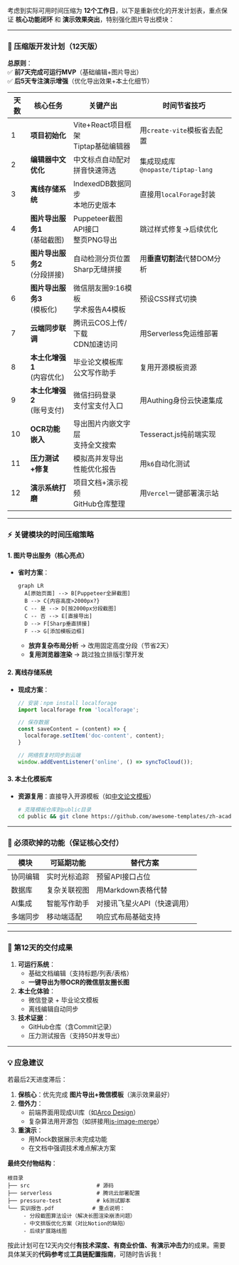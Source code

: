考虑到实际可用时间压缩为 **12个工作日**，以下是重新优化的开发计划表，重点保证 **核心功能闭环** 和 **演示效果突出**，特别强化图片导出模块：

---

### 📅 压缩版开发计划（12天版）
**总原则**：  
✅ **前7天完成可运行MVP**（基础编辑+图片导出）  
✅ **后5天专注演示增强**（优化导出效果+本土化细节）  

| 天数 | 核心任务                          | 关键产出                              | 时间节省技巧                     |
|------|-----------------------------------|---------------------------------------|----------------------------------|
| 1    | **项目初始化**                    | Vite+React项目框架<br>Tiptap基础编辑器 | 用`create-vite`模板省去配置      |
| 2    | **编辑器中文优化**                | 中文标点自动配对<br>拼音快速筛选       | 集成现成库`@nopaste/tiptap-lang` |
| 3    | **离线存储系统**                  | IndexedDB数据同步<br>本地历史版本      | 直接用`localForage`封装          |
| 4    | **图片导出服务1**<br>(基础截图)   | Puppeteer截图API接口<br>整页PNG导出   | 跳过样式修复→后续优化            |
| 5    | **图片导出服务2**<br>(分段拼接)   | 自动检测分页位置<br>Sharp无缝拼接      | 用**垂直切割法**代替DOM分析      |
| 6    | **图片导出服务3**<br>(模板化)     | 微信朋友圈9:16模板<br>学术报告A4模板   | 预设CSS样式切换                 |
| 7    | **云端同步联调**                  | 腾讯云COS上传/下载<br>CDN加速访问      | 用Serverless免运维部署           |
| 8    | **本土化增强1**<br>(内容优化)     | 毕业论文模板库<br>公文写作助手        | 复用开源模板资源                 |
| 9    | **本土化增强2**<br>(账号支付)     | 微信扫码登录<br>支付宝支付入口         | 用Authing身份云快速集成          |
| 10   | **OCR功能嵌入**                   | 导出图片内嵌文字层<br>支持全文搜索     | Tesseract.js纯前端实现           |
| 11   | **压力测试+修复**                 | 模拟高并发导出<br>性能优化报告         | 用`k6`自动化测试                |
| 12   | **演示系统打磨**                  | 项目文档+演示视频<br>GitHub仓库整理    | 用`Vercel`一键部署演示站         |

---

### ⚡ 关键模块的**时间压缩策略**
#### 1. **图片导出服务**（核心亮点）
- **省时方案**：  
  ```mermaid
  graph LR
    A[原始页面] --> B[Puppeteer全屏截图] 
    B --> C{内容高度>2000px?}
    C -- 是 --> D[按2000px分段截图]
    C -- 否 --> E[直接导出]
    D --> F[Sharp垂直拼接]
    F --> G[添加模板边框]
  ```
  - **放弃复杂布局分析** → 改用固定高度分段（节省2天）
  - **复用浏览器渲染** → 跳过独立排版引擎开发

#### 2. **离线存储系统**
- **现成方案**：  
  ```javascript
  // 安装：npm install localforage
  import localforage from 'localforage';
  
  // 保存数据
  const saveContent = (content) => {
    localforage.setItem('doc-content', content);
  }
  
  // 网络恢复时同步到云端
  window.addEventListener('online', () => syncToCloud());
  ```

#### 3. **本土化模板库**
- **资源复用**：直接导入开源模板（如[中文论文模板](https://github.com/ruanyf/weekly)）
  ```bash
  # 克隆模板仓库到public目录
  cd public && git clone https://github.com/awesome-templates/zh-academic
  ```

---

### 🚨 必须砍掉的功能（保证核心交付）
| 模块             | 可延期功能               | 替代方案                     |
|------------------|--------------------------|------------------------------|
| 协同编辑         | 实时光标追踪             | 预留API接口占位              |
| 数据库           | 复杂关联视图             | 用Markdown表格代替           |
| AI集成           | 智能写作助手             | 对接讯飞星火API（快速调用）  |
| 多端同步         | 移动端适配               | 响应式布局基础支持           |

---

### 🎯 第12天的交付成果
1. **可运行系统**：  
   - 基础文档编辑（支持标题/列表/表格）  
   - **一键导出为带OCR的微信朋友圈长图**  
2. **本土化体验**：  
   - 微信登录 + 毕业论文模板  
   - 离线编辑自动同步  
3. **技术证据**：  
   - GitHub仓库（含Commit记录）  
   - 压力测试报告（支持50并发导出）  

---

### 💡 应急建议
若最后2天进度滞后：  
1. **保核心**：优先完成 **图片导出+微信模板**（演示效果最好）  
2. **借外力**：  
   - 前端界面用现成UI库（如[Arco Design](https://arco.design)）  
   - 复杂算法用开源包（如拼接用[js-image-merge](https://github.com/revmischa/js-image-merge)）  
3. **重演示**：  
   - 用Mock数据展示未完成功能  
   - 在文档中强调技术难点解决方案  

**最终交付物结构**：  
```
根目录
├── src                     # 源码
├── serverless              # 腾讯云部署配置  
├── pressure-test           # k6测试脚本
└── 实训报告.pdf            # 重点说明：
     - 分段截图算法设计（解决长图渲染崩溃问题）
     - 中文排版优化方案（对比Notion的缺陷）
     - 后续扩展路线图
```

按此计划可在12天内交付**有技术深度、有商业价值、有演示冲击力**的成果。需要具体某天的**代码参考**或**工具链配置指南**，可随时告诉我！